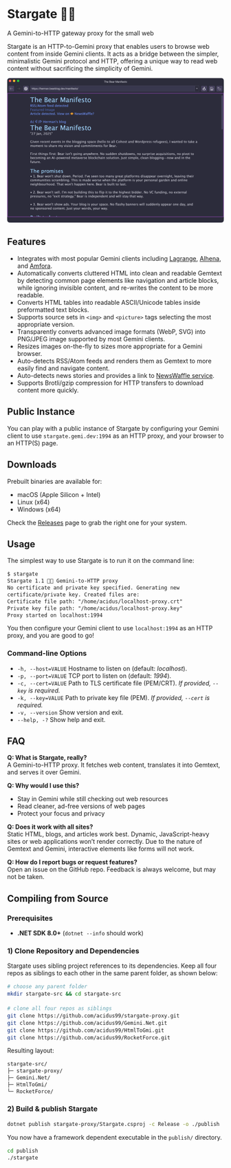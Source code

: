 # Stargate 💫🚪
A Gemini-to-HTTP gateway proxy for the small web

Stargate is an HTTP-to-Gemini proxy that enables users to browse web content from inside Gemini clients. It acts as a bridge between the simpler, minimalistic Gemini protocol and HTTP, offering a unique way to read web content without sacrificing the simplicity of Gemini.

![Screenshot of Alhena Gemini client browsing a web page using Stargate](screenshot-bear.png)

## Features

- Integrates with most popular Gemini clients including [Lagrange](https://github.com/skyjake/lagrange?utm_source=chatgpt.com), [Alhena](https://github.com/mochaman/alhena), and [Amfora](https://github.com/makew0rld/amfora).
- Automatically converts cluttered HTML into clean and readable Gemtext by detecting common page elements like navigation and article blocks, while ignoring invisible content, and re-writes the content to be more readable.
- Converts HTML tables into readable ASCII/Unicode tables inside preformatted text blocks.  
- Supports source sets in `<img>` and `<picture>` tags selecting the most appropriate version.
- Transparently converts advanced image formats (WebP, SVG) into PNG/JPEG image supported by most Gemini clients.
- Resizes images on-the-fly to sizes more appropriate for a Gemini browser.
- Auto-detects RSS/Atom feeds and renders them as Gemtext to more easily find and navigate content.
- Auto-detects news stories and provides a link to [NewsWaffle service](https://github.com/acidus99/NewsWaffle).
- Supports Brotli/gzip compression for HTTP transfers to download content more quickly.


## Public Instance
You can play with a public instance of Stargate by configuring your Gemini client to use `stargate.gemi.dev:1994` as an HTTP proxy, and your browser to an HTTP(S) page.

## Downloads  

Prebuilt binaries are available for:  

- macOS (Apple Silicon + Intel)  
- Linux (x64) 
- Windows (x64) 

Check the [Releases](https://github.com/acidus99/stargate-proxy/releases) page to grab the right one for your system.  

## Usage

The simplest way to use Stargate is to run it on the command line:
```
$ stargate
Stargate 1.1 💫🚪 Gemini-to-HTTP proxy
No certificate and private key specified. Generating new certificate/private key. Created files are:
Certificate file path: "/home/acidus/localhost-proxy.crt"
Private key file path: "/home/acidus/localhost-proxy.key"
Proxy started on localhost:1994
```
You then configure your Gemini client to use `localhost:1994` as an HTTP proxy, and you are good to go!

### Command-line Options

- `-h, --host=VALUE` Hostname to listen on (default: *localhost*).  
- `-p, --port=VALUE` TCP port to listen on (default: *1994*).  
- `-c, --cert=VALUE` Path to TLS certificate file (PEM/CRT). *If provided, `--key` is required.*  
- `-k, --key=VALUE` Path to private key file (PEM). *If provided, `--cert` is required.*  
- `-v, --version` Show version and exit.  
- `--help, -?` Show help and exit.  

## FAQ  

**Q: What is Stargate, really?**  
A Gemini-to-HTTP proxy. It fetches web content, translates it into Gemtext, and serves it over Gemini.  

**Q: Why would I use this?**  
- Stay in Gemini while still checking out web resources  
- Read cleaner, ad-free versions of web pages  
- Protect your focus and privacy  

**Q: Does it work with all sites?**  
Static HTML, blogs, and articles work best. Dynamic, JavaScript-heavy sites or web applications won’t render correctly. Due to the nature of Gemtext and Gemini, interactive elements like forms will not work.

**Q: How do I report bugs or request features?**  
Open an issue on the GitHub repo. Feedback is always welcome, but may not be taken.

## Compiling from Source

### Prerequisites
- **.NET SDK 8.0+** (`dotnet --info` should work)

### 1) Clone Repository and Dependencies

Stargate uses sibling project references to its dependencies. Keep all four repos as siblings to each other in the same parent folder, as shown below:

```bash
# choose any parent folder
mkdir stargate-src && cd stargate-src

# clone all four repos as siblings
git clone https://github.com/acidus99/stargate-proxy.git
git clone https://github.com/acidus99/Gemini.Net.git
git clone https://github.com/acidus99/HtmlToGmi.git
git clone https://github.com/acidus99/RocketForce.git
```

Resulting layout:

```
stargate-src/
├─ stargate-proxy/
├─ Gemini.Net/
├─ HtmlToGmi/
└─ RocketForce/
```

### 2) Build & publish Stargate

```bash
dotnet publish stargate-proxy/Stargate.csproj -c Release -o ./publish
```

You now have a framework dependent executable in the `publish/` directory.

```bash
cd publish
./stargate
```
